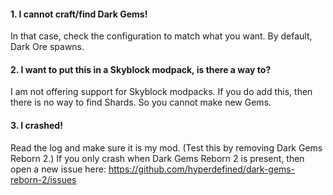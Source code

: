 #### 1. I cannot craft/find Dark Gems!
In that case, check the configuration to match what you want. By default, Dark Ore spawns.

#### 2. I want to put this in a Skyblock modpack, is there a way to?
I am not offering support for Skyblock modpacks. If you do add this, then there is no way to find Shards. So you cannot make new Gems.

#### 3. I crashed!
Read the log and make sure it is my mod. (Test this by removing Dark Gems Reborn 2.) If you only crash when Dark Gems Reborn 2 is present, then open a new issue here: https://github.com/hyperdefined/dark-gems-reborn-2/issues
